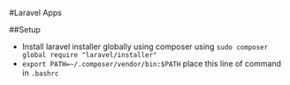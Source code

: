 #Laravel Apps

##Setup
- Install laravel installer globally using composer using `sudo composer global require "laravel/installer"`
- `export PATH=~/.composer/vendor/bin:$PATH` place this line of command in `.bashrc`


